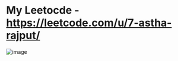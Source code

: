 # <h1>My Leetocde - https://leetcode.com/u/7-astha-rajput/</h1>
![image](https://github.com/user-attachments/assets/f7d187cd-550a-4dfd-8861-2f9ec0675389)
